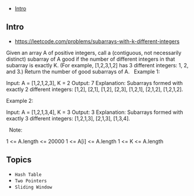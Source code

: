 - [Intro](#intro)

## Intro

- https://leetcode.com/problems/subarrays-with-k-different-integers

Given an array A of positive integers, call a (contiguous, not necessarily distinct) subarray of A good if the number of different integers in that subarray is exactly K.
(For example, [1,2,3,1,2] has 3 different integers: 1, 2, and 3.)
Return the number of good subarrays of A.
 
Example 1:

Input: A = [1,2,1,2,3], K = 2
Output: 7
Explanation: Subarrays formed with exactly 2 different integers: [1,2], [2,1], [1,2], [2,3], [1,2,1], [2,1,2], [1,2,1,2].

Example 2:

Input: A = [1,2,1,3,4], K = 3
Output: 3
Explanation: Subarrays formed with exactly 3 different integers: [1,2,1,3], [2,1,3], [1,3,4].

 
Note:

1 <= A.length <= 20000
1 <= A[i] <= A.length
1 <= K <= A.length


## Topics

- `Hash Table`
- `Two Pointers`
- `Sliding Window`


